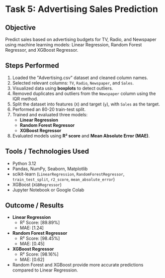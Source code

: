 # Task 5: Advertising Sales Prediction

## Objective
Predict sales based on advertising budgets for TV, Radio, and Newspaper using machine learning models: Linear Regression, Random Forest Regressor, and XGBoost Regressor.

## Steps Performed
1. Loaded the "Advertising.csv" dataset and cleaned column names.
2. Selected relevant columns: `TV`, `Radio`, `Newspaper`, and `Sales`.
3. Visualized data using **boxplots** to detect outliers.
4. Removed duplicates and outliers from the `Newspaper` column using the IQR method.
5. Split the dataset into features (`X`) and target (`y`), with `Sales` as the target.
6. Performed an 80-20 train-test split.
7. Trained and evaluated three models:
   - **Linear Regression**
   - **Random Forest Regressor**
   - **XGBoost Regressor**
8. Evaluated models using **R² score** and **Mean Absolute Error (MAE)**.

## Tools / Technologies Used
- Python 3.12 
- Pandas, NumPy, Seaborn, Matplotlib  
- scikit-learn (`LinearRegression`, `RandomForestRegressor`, `train_test_split`, `r2_score`, `mean_absolute_error`)  
- XGBoost (`XGBRegressor`)  
- Jupyter Notebook or Google Colab  

## Outcome / Results
- **Linear Regression**
  - R² Score: [89.89%]  
  - MAE: [1.24]  
- **Random Forest Regressor**
  - R² Score: [98.45%]  
  - MAE: [0.45]  
- **XGBoost Regressor**
  - R² Score: [98.16%]  
  - MAE: [0.62]  
- Random Forest and XGBoost provide more accurate predictions compared to Linear Regression.

